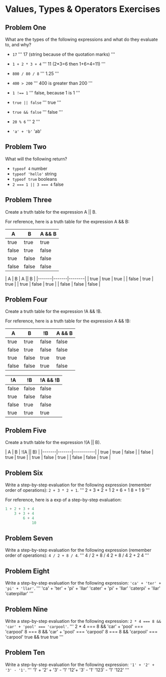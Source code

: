 # Values, Types & Operators Exercises

## Problem One

What are the types of the following expressions and what do they evaluate to, and why?

* `17`
'''
17 (string because of the quotation marks)
'''
* `1 + 2 * 3 + 4`
'''
11 (2*3=6 then 1+6+4=11)
'''
* `800 / 80 / 8`
'''
1.25
'''

* `400 > 200`
'''
400 is greater than 200
'''
* `1 !== 1`
'''
false, because 1 is 1
'''
* `true || false`
'''
true
'''
* `true && false`
'''
false
'''

* `20 % 6`
'''
2
'''
* `'a' + 'b'`
'ab'

## Problem Two

What will the following return?

* `typeof 4`
number
*  `typeof 'hello'`
string
*  `typeof true`
booleans
* `2 === 1 || 3 === 4`
false

## Problem Three

Create a truth table for the expression A || B.

For reference, here is a truth table for the expression A && B:



|   A   |   B   | A && B | 
|-------|-------|--------|
| true  | true  | true  |
| false | true  | false |
| true  | false | false |
| false | false | false | 


|   A   |   B   | A || B | 
|-------|-------|--------|
| true  | true  |  true  |
| false | true  |  true  |
| true  | false |  true  |
| false | false |  false | 

## Problem Four

Create a truth table for the expression !A && !B.

For reference, here is a truth table for the expression A && !B:



|   A   |   B   |   !B   | A && B | 
|-------|-------|--------|--------|
| true  | true  | false  | false |
| false | true  | false  | false |
| true  | false | true   | true  |
| false | false |  true  | false | 

|  !A   |  !B   | !A && !B | 
|-------|-------|----------|
| false | false |  false   |
| true  | false |  false   |
| false | true  |  false   |
| true  | true  |   true   | 

## Problem Five

Create a truth table for the expression !(A || B).

|   A   |   B   | !(A || B) |
|-------|-------|-----------|
| true  | true  |   false   |
| false | true  |   true    |
| true  | false |   true    |
| false | false |   true    |


## Problem Six

Write a step-by-step evaluation for the following expression (remember order of operations): `2 + 3 * 2 + 1`.
'''
2 + 3 * 2 + 1
2 + 6 + 1
8 + 1
9
'''

  For reference, here is a exp of a step-by-step evaluation: 
  ```js
  1 + 2 + 3 + 4  
      3 + 3 + 4
          6 + 4
              10
  ```
  
 ## Problem Seven
 
 Write a step-by-step evaluation for the following expression (remember order of operations): `4 / 2 + 8 / 4`.
'''
4 / 2 + 8 / 4
2 + 8 / 4
2 + 2
4
'''
 
 ## Problem Eight
 
 Write a step-by-step evaluation for the following expression: `'ca' + 'ter' + 'pi' + 'llar'`.
 '''
 'ca' + 'ter' + 'pi' + 'llar'
 'cater' + 'pi' + 'llar'
 'caterpi' + 'llar'
 'caterpillar'
 '''
 ## Problem Nine
 
 Write a step-by-step evaluation for the following expression: `2 * 4 === 8 && 'car' + 'pool' === 'carpool'`.
'''
2 * 4 === 8 && 'car' + 'pool' === 'carpool'
8 === 8 && 'car' + 'pool' === 'carpool'
8 ===  8 && 'carpool' === 'carpool'
true && true
true
'''

 
 ## Problem Ten
 
  Write a step-by-step evaluation for the following expression: `'1' + '2' + '3' - '1'`.
  '''
  '1' + '2' + '3' - '1'
  '12'+ '3' - '1'
  '123' - '1'
  '122'
  '''

  

